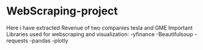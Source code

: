 # WebScraping-project

Here i have extracted Revenue of two companies tesla and GME
Important Libraries used for webscraping and visualization:
-yfinance
-Beautifulsoup
-requests
-pandas
-plotly
